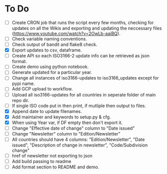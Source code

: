 # To Do 

- [ ] Create CRON job that runs the script every few months, checking for updates on all the Wikis and exporting and updating the neccessary files (https://www.youtube.com/watch?v=2OwLb-aaiBQ).
- [ ] Check variable naming conventions.
- [ ] Check output of bandit and flake8 check.
- [X] Export updates to csv, dataframe.
- [ ] Create API so each ISO3166-2 update info can be retrieved as json format.
- [ ] Create demo using python notebook.
- [ ] Generate updated for a particular year. 
- [ ] Change all instances of iso3166-updates to iso3166_updates except for pypi name.
- [ ] Add GCP upload to workflow.
- [ ] Upload all iso3166-updates for all countries in seperate folder of main repo dir.
- [ ] If single ISO code put in then print, if mutliple then output to files.
- [X] Append date to update filenames.
- [X] Add maintainer and keywords to setup.py & cfg.
- [X] When using Year var, if DF empty then don't export it.
- [ ] Change "Effective date of change" column to "Date issued"
- [ ] Change "Newsletter" column to "Edition/Newsletter"
- [ ] All countries should have 4 columns: "Edition/Newsletter", "Date issued", "Description of change in newsletter", "Code/Subdivision change"
- [ ] href of newsletter not exporting to json
- [ ] Add build passing to readme
- [ ] Add format section to README and demo.